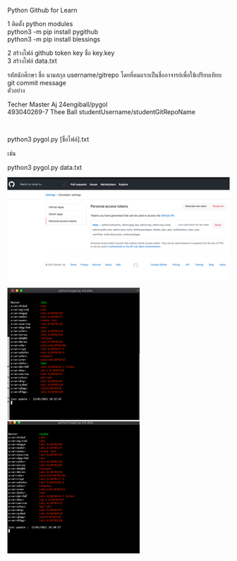 Python Github for Learn<br/>

1 ติดตั้ง python modules<br/>
python3 -m pip install pygithub<br/>
python3 -m pip install  blessings <br/>


2 สร้างไฟล์ github token key ชื่อ key.key<br/>
3 สร้างไฟล์ data.txt<br/>

รหัสนักศึกษา ชื่อ นามสกุล username/gitrepo โดยที่คนแรกเป็นชื่ออาจารย์เพื่อใช้เปรียบเทียบ git commit message
<br/>
ตัวอย่าง

Techer Master Aj 24engiball/pygol<br/>
493040269-7 Thee Ball studentUsername/studentGitRepoName<br/>

<br/>

python3 pygol.py [ชื่อไฟล์].txt<br/>

เช่น<br/>

python3 pygol.py data.txt

![](githubsetting.png)

![](ex2.png) ![](ex.png)



